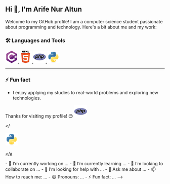  ## Hi 👋, I'm Arife Nur Altun

Welcome to my GitHub profile! I am a computer science student passionate about programming and technology. Here's a bit about me and my work:


### 🛠️ Languages and Tools
<p align="left">
  <a href="https://www.w3schools.com/cs/" target="_blank" rel="noreferrer">
    <img src="https://raw.githubusercontent.com/devicons/devicon/master/icons/csharp/csharp-original.svg" alt="csharp" width="40" height="40"/>
  </a>
  <a href="https://www.w3.org/html/" target="_blank" rel="noreferrer">
    <img src="https://raw.githubusercontent.com/devicons/devicon/master/icons/html5/html5-original-wordmark.svg" alt="html5" width="40" height="40"/>
  </a>
  <a href="https://www.php.net" target="_blank" rel="noreferrer">
    <img src="https://raw.githubusercontent.com/devicons/devicon/master/icons/php/php-original.svg" alt="php" width="40" height="40"/>
  </a>
  <a href="https://www.python.org" target="_blank" rel="noreferrer">
    <img src="https://raw.githubusercontent.com/devicons/devicon/master/icons/python/python-original.svg" alt="python" width="40" height="40"/>
  </a>
</p>

---

### ⚡ Fun fact
- I enjoy applying my studies to real-world problems and exploring new technologies.

Thanks for visiting my profile! 😊
<img src="https://raw.githubusercontent.com/devicons/devicon/master/icons/php/php-original.svg" alt="php" width="40" height="40"/> 
  
  </
</a> 
  <a href="https://www.python.org" target="_blank" rel="noreferrer"> 
    
   
<img src="https://raw.githubusercontent.com/devicons/devicon/master/icons/python/python-original.svg" alt="python" width="40" height="40"/> 
  
  </a
</a>  

</p>
- 🔭 I’m currently working on ...
- 🌱 I’m currently learning ...
- 👯 I’m looking to collaborate on ...
- 🤔 I’m looking for help with ...
- 💬 Ask me about ...
- 📫 How to reach me: ...
- 😄 Pronouns: ...
- ⚡ Fun fact: ...
-->
